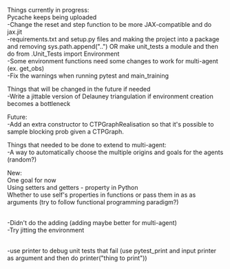 Things currently in progress:
<br> Pycache keeps being uploaded 
<br>-Change the reset and step function to be more JAX-compatible and do jax.jit
<br>-requirements.txt and setup.py files and making the project into a package and removing sys.path.append("..") OR make unit_tests a module and then do from .Unit_Tests import Environment
<br>-Some environment functions need some changes to work for multi-agent (ex. get_obs)
<br>-Fix the warnings when running pytest and main_training

Things that will be changed in the future if needed
<br>-Write a jittable version of Delauney triangulation if environment creation becomes a bottleneck

Future:
<br>-Add an extra constructor to CTPGraphRealisation so that it's possible to sample blocking prob given a CTPGraph.

Things that needed to be done to extend to multi-agent:
<br>-A way to automatically choose the multiple origins and goals for the agents (random?)

New:
<br> One goal for now
<br> Using setters and getters - property in Python
<br> Whether to use self's properties in functions or pass them in as as arguments (try to follow functional programming paradigm?)

<br>-Didn't do the adding (adding maybe better for multi-agent)
<br>-Try jitting the environment

<br>-use printer to debug unit tests that fail (use pytest_print and input printer as argument and then do printer("thing to print"))


